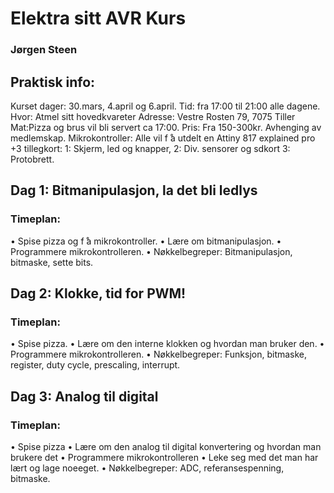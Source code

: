 # Elektra sitt AVR Kurs
### Jørgen Steen
## Praktisk info:
Kurset dager: 30.mars, 4.april og 6.april.
Tid: fra 17:00 til 21:00 alle dagene.
Hvor: Atmel sitt hovedkvareter
Adresse: Vestre Rosten 79, 7075 Tiller
Mat:Pizza og brus vil bli servert ca 17:00.
Pris: Fra 150-300kr.  Avhenging av medlemskap.
Mikrokontroller: Alle vil f ̊a utdelt en Attiny 817 explained pro +3 tillegkort:
1:  Skjerm, led og knapper, 2:  Div.  sensorer og sdkort 3:  Protobrett.
## Dag 1: Bitmanipulasjon, la det bli ledlys
### Timeplan:
• Spise pizza og f ̊a mikrokontroller.
• Lære om bitmanipulasjon.
• Programmere mikrokontrolleren.
• Nøkkelbegreper:  Bitmanipulasjon, bitmaske, sette bits.

## Dag 2: Klokke, tid for PWM!
### Timeplan:
• Spise pizza.
• Lære om den interne klokken og hvordan man bruker den.
• Programmere mikrokontrolleren.
• Nøkkelbegreper:  Funksjon, bitmaske, register, duty cycle, prescaling, interrupt.
## Dag 3: Analog til digital
### Timeplan:
• Spise pizza
• Lære om den analog til digital konvertering og hvordan man brukere det
• Programmere mikrokontrolleren
• Leke seg med det man har lært og lage noeeget.
• Nøkkelbegreper:  ADC, referansespenning, bitmaske.
